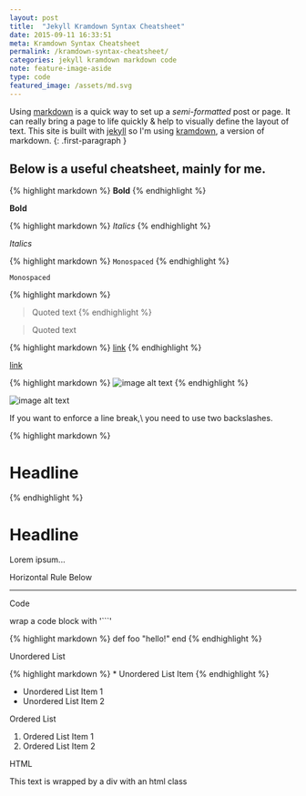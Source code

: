 ```yaml
---
layout: post
title:  "Jekyll Kramdown Syntax Cheatsheet"
date: 2015-09-11 16:33:51
meta: Kramdown Syntax Cheatsheet
permalink: /kramdown-syntax-cheatsheet/
categories: jekyll kramdown markdown code
note: feature-image-aside
type: code
featured_image: /assets/md.svg
---
```


Using [markdown](http://daringfireball.net/projects/markdown/) is a quick way to set up a _semi-formatted_ post or page. It can really bring a page to life quickly &amp; help to visually define the layout of text. This site is built with [jekyll](http://jekyllrb.com) so I'm using [kramdown](http://kramdown.gettalong.org/), a version of markdown.
{: .first-paragraph }

## Below is a useful cheatsheet, mainly for me.

{% highlight markdown %}
**Bold**
{% endhighlight %}

**Bold**

{% highlight markdown %}
_Italics_
{% endhighlight %}

_Italics_

{% highlight markdown %}
`Monospaced`
{% endhighlight %}

`Monospaced`

{% highlight markdown %}
> Quoted text
{% endhighlight %}

> Quoted text

{% highlight markdown %}
[link](http://makandra.com/)
{% endhighlight %}

[link](http://makandra.com/)

{% highlight markdown %}
![image alt text](//placekitten.com/g/900/600)
{% endhighlight %}

![image alt text](//placekitten.com/g/900/600)

If you want to enforce a line break,\\
you need to use two backslashes.

{% highlight markdown %}
# Headline
{% endhighlight %}

# Headline
Lorem ipsum...

Horizontal Rule Below

------------------------


Code

wrap a code block with '```'

{% highlight markdown %}
def foo
  "hello!"
end
{% endhighlight %}

Unordered List

{% highlight markdown %}
\* Unordered List Item
{% endhighlight %}

* Unordered List Item 1
* Unordered List Item 2

Ordered List

1. Ordered List Item 1
2. Ordered List Item 2

HTML

<p class="html-example">This text is wrapped by a div with an html class</p>
